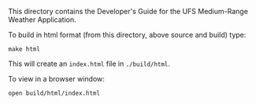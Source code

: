 This directory contains the Developer's Guide for the UFS Medium-Range Weather Application.
  
To build in html format (from this directory, above source and build) type:

`make html`

This will create an `index.html` file in `./build/html`.

To view in a browser window:

`open build/html/index.html`
